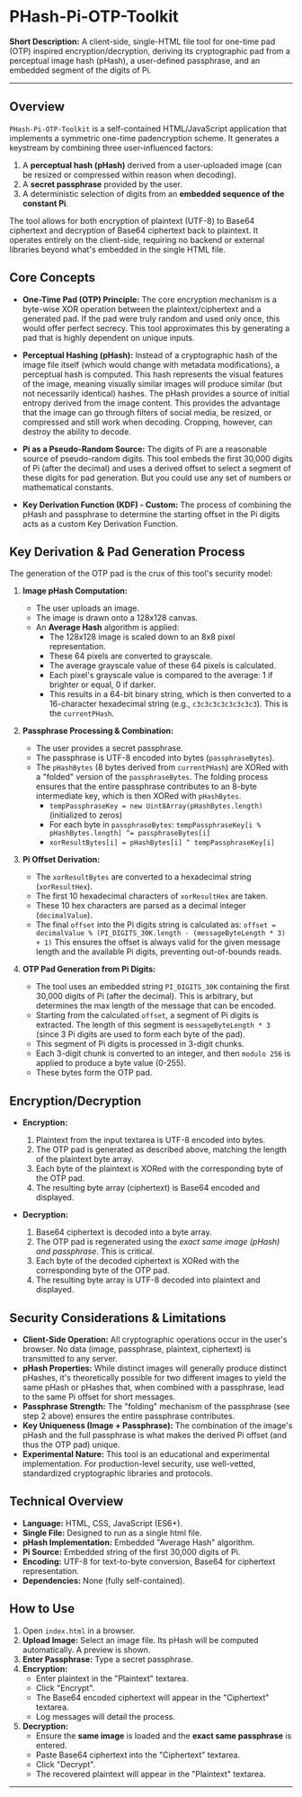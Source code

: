 # PHash-Pi-OTP-Toolkit

**Short Description:** A client-side, single-HTML file tool for one-time pad (OTP) inspired encryption/decryption, deriving its cryptographic pad from a perceptual image hash (pHash), a user-defined passphrase, and an embedded segment of the digits of Pi.

---

## Overview

`PHash-Pi-OTP-Toolkit` is a self-contained HTML/JavaScript application that implements a symmetric one-time padencryption scheme. It generates a keystream by combining three user-influenced factors:

1.  A **perceptual hash (pHash)** derived from a user-uploaded image (can be resized or compressed within reason when decoding).
2.  A **secret passphrase** provided by the user.
3.  A deterministic selection of digits from an **embedded sequence of the constant Pi**.

The tool allows for both encryption of plaintext (UTF-8) to Base64 ciphertext and decryption of Base64 ciphertext back to plaintext. It operates entirely on the client-side, requiring no backend or external libraries beyond what's embedded in the single HTML file.

## Core Concepts

* **One-Time Pad (OTP) Principle:** The core encryption mechanism is a byte-wise XOR operation between the plaintext/ciphertext and a generated pad. If the pad were truly random and used only once, this would offer perfect secrecy. This tool approximates this by generating a pad that is highly dependent on unique inputs.

* **Perceptual Hashing (pHash):** Instead of a cryptographic hash of the image file itself (which would change with metadata modifications), a perceptual hash is computed. This hash represents the visual features of the image, meaning visually similar images will produce similar (but not necessarily identical) hashes. The pHash provides a source of initial entropy derived from the image content. This provides the advantage that the image can go through filters of social media, be resized, or compressed and still work when decoding. Cropping, however, can destroy the ability to decode.

* **Pi as a Pseudo-Random Source:** The digits of Pi are a reasonable source of pseudo-random digits. This tool embeds the first 30,000 digits of Pi (after the decimal) and uses a derived offset to select a segment of these digits for pad generation. But you could use any set of numbers or mathematical constants.

* **Key Derivation Function (KDF) - Custom:** The process of combining the pHash and passphrase to determine the starting offset in the Pi digits acts as a custom Key Derivation Function.

## Key Derivation & Pad Generation Process

The generation of the OTP pad is the crux of this tool's security model:

1.  **Image pHash Computation:**
    * The user uploads an image.
    * The image is drawn onto a 128x128 canvas.
    * An **Average Hash** algorithm is applied:
        * The 128x128 image is scaled down to an 8x8 pixel representation.
        * These 64 pixels are converted to grayscale.
        * The average grayscale value of these 64 pixels is calculated.
        * Each pixel's grayscale value is compared to the average: 1 if brighter or equal, 0 if darker.
        * This results in a 64-bit binary string, which is then converted to a 16-character hexadecimal string (e.g., `c3c3c3c3c3c3c3c3`). This is the `currentPHash`.

2.  **Passphrase Processing & Combination:**
    * The user provides a secret passphrase.
    * The passphrase is UTF-8 encoded into bytes (`passphraseBytes`).
    * The `pHashBytes` (8 bytes derived from `currentPHash`) are XORed with a "folded" version of the `passphraseBytes`. The folding process ensures that the entire passphrase contributes to an 8-byte intermediate key, which is then XORed with `pHashBytes`.
        * `tempPassphraseKey = new Uint8Array(pHashBytes.length)` (initialized to zeros)
        * For each byte in `passphraseBytes`: `tempPassphraseKey[i % pHashBytes.length] ^= passphraseBytes[i]`
        * `xorResultBytes[i] = pHashBytes[i] ^ tempPassphraseKey[i]`

3.  **Pi Offset Derivation:**
    * The `xorResultBytes` are converted to a hexadecimal string (`xorResultHex`).
    * The first 10 hexadecimal characters of `xorResultHex` are taken.
    * These 10 hex characters are parsed as a decimal integer (`decimalValue`).
    * The final `offset` into the Pi digits string is calculated as:
        `offset = decimalValue % (PI_DIGITS_30K.length - (messageByteLength * 3) + 1)`
        This ensures the offset is always valid for the given message length and the available Pi digits, preventing out-of-bounds reads.

4.  **OTP Pad Generation from Pi Digits:**
    * The tool uses an embedded string `PI_DIGITS_30K` containing the first 30,000 digits of Pi (after the decimal). This is arbitrary, but determines the max length of the message that can be encoded.
    * Starting from the calculated `offset`, a segment of Pi digits is extracted. The length of this segment is `messageByteLength * 3` (since 3 Pi digits are used to form each byte of the pad).
    * This segment of Pi digits is processed in 3-digit chunks.
    * Each 3-digit chunk is converted to an integer, and then `modulo 256` is applied to produce a byte value (0-255).
    * These bytes form the OTP pad.

## Encryption/Decryption

* **Encryption:**
    1.  Plaintext from the input textarea is UTF-8 encoded into bytes.
    2.  The OTP pad is generated as described above, matching the length of the plaintext byte array.
    3.  Each byte of the plaintext is XORed with the corresponding byte of the OTP pad.
    4.  The resulting byte array (ciphertext) is Base64 encoded and displayed.

* **Decryption:**
    1.  Base64 ciphertext is decoded into a byte array.
    2.  The OTP pad is regenerated using the *exact same image (pHash) and passphrase*. This is critical.
    3.  Each byte of the decoded ciphertext is XORed with the corresponding byte of the OTP pad.
    4.  The resulting byte array is UTF-8 decoded into plaintext and displayed.

## Security Considerations & Limitations

* **Client-Side Operation:** All cryptographic operations occur in the user's browser. No data (image, passphrase, plaintext, ciphertext) is transmitted to any server.
* **pHash Properties:** While distinct images will generally produce distinct pHashes, it's theoretically possible for two different images to yield the same pHash or pHashes that, when combined with a passphrase, lead to the same Pi offset for short messages. 
* **Passphrase Strength:** The "folding" mechanism of the passphrase (see step 2 above) ensures the entire passphrase contributes.
* **Key Uniqueness (Image + Passphrase):** The combination of the image's pHash and the full passphrase is what makes the derived Pi offset (and thus the OTP pad) unique.
* **Experimental Nature:** This tool is an educational and experimental implementation. For production-level security, use well-vetted, standardized cryptographic libraries and protocols.

## Technical Overview

* **Language:** HTML, CSS, JavaScript (ES6+).
* **Single File:** Designed to run as a single html file.
* **pHash Implementation:** Embedded "Average Hash" algorithm.
* **Pi Source:** Embedded string of the first 30,000 digits of Pi.
* **Encoding:** UTF-8 for text-to-byte conversion, Base64 for ciphertext representation.
* **Dependencies:** None (fully self-contained).

## How to Use

1.  Open `index.html` in a browser.
2.  **Upload Image:** Select an image file. Its pHash will be computed automatically. A preview is shown.
3.  **Enter Passphrase:** Type a secret passphrase.
4.  **Encryption:**
    * Enter plaintext in the "Plaintext" textarea.
    * Click "Encrypt".
    * The Base64 encoded ciphertext will appear in the "Ciphertext" textarea.
    * Log messages will detail the process.
5.  **Decryption:**
    * Ensure the **same image** is loaded and the **exact same passphrase** is entered.
    * Paste Base64 ciphertext into the "Ciphertext" textarea.
    * Click "Decrypt".
    * The recovered plaintext will appear in the "Plaintext" textarea.

---
